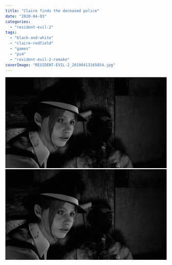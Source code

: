 ```yaml
---
title: "Claire finds the deceased police"
date: "2020-04-03"
categories: 
  - "resident-evil-2"
tags: 
  - "black-and-white"
  - "claire-redfield"
  - "games"
  - "ps4"
  - "resident-evil-2-remake"
coverImage: "RESIDENT-EVIL-2_20190413165854.jpg"
---
```


[![](images/RESIDENT-EVIL-2_20190413165854.jpg)](images/RESIDENT-EVIL-2_20190413165854.jpg)
[![](images/RESIDENT-EVIL-2_20190413165854.jpg)](images/RESIDENT-EVIL-2_20190413165854.jpg)
